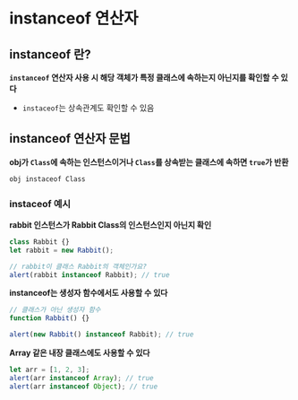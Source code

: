 # instanceof 연산자

## instanceof 란?

**`instanceof` 연산자 사용 시 해당 객체가 특정 클래스에 속하는지 아닌지를 확인할 수 있다**

- `instaceof`는 상속관계도 확인할 수 있음

## instanceof 연산자 문법

**obj가 `Class`에 속하는 인스턴스이거나 `Class`를 상속받는 클래스에 속하면 `true`가 반환**

```js
obj instaceof Class
```

### instaceof 예시

**rabbit 인스턴스가 Rabbit Class의 인스턴스인지 아닌지 확인**

```js
class Rabbit {}
let rabbit = new Rabbit();

// rabbit이 클래스 Rabbit의 객체인가요?
alert(rabbit instanceof Rabbit); // true
```

**instanceof는 생성자 함수에서도 사용할 수 있다**

```js
// 클래스가 아닌 생성자 함수
function Rabbit() {}

alert(new Rabbit() instanceof Rabbit); // true
```

**Array 같은 내장 클래스에도 사용할 수 있다**

```js
let arr = [1, 2, 3];
alert(arr instanceof Array); // true
alert(arr instanceof Object); // true
```

